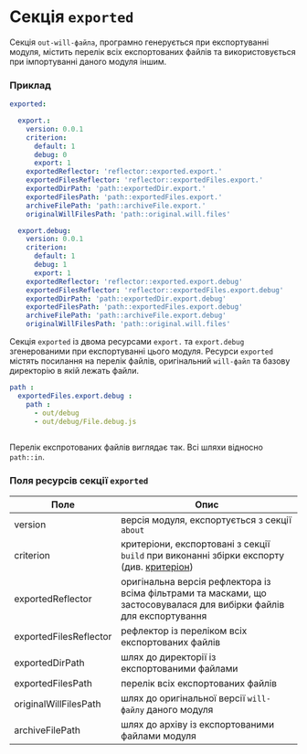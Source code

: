 # Секція <code>exported</code>

Секція <code>out-will-файла</code>, програмно генерується при експортуванні модуля, містить перелік всіх експортованих файлів та використовується при імпортуванні даного модуля іншим.

### Приклад  

```yml
exported:

  export.:
    version: 0.0.1
    criterion:
      default: 1
      debug: 0
      export: 1
    exportedReflector: 'reflector::exported.export.'
    exportedFilesReflector: 'reflector::exportedFiles.export.'
    exportedDirPath: 'path::exportedDir.export.'
    exportedFilesPath: 'path::exportedFiles.export.'
    archiveFilePath: 'path::archiveFile.export.'
    originalWillFilesPath: 'path::original.will.files'

  export.debug:
    version: 0.0.1
    criterion:
      default: 1
      debug: 1
      export: 1
    exportedReflector: 'reflector::exported.export.debug'
    exportedFilesReflector: 'reflector::exportedFiles.export.debug'
    exportedDirPath: 'path::exportedDir.export.debug'
    exportedFilesPath: 'path::exportedFiles.export.debug'
    archiveFilePath: 'path::archiveFile.export.debug'
    originalWillFilesPath: 'path::original.will.files'
```

Cекція `exported` із двома ресурсами `export.` та `export.debug` згенерованими при експортуванні цього модуля. Ресурси `exported` містять посилання на перелік файлів, оригінальний `will-файл` та базову директорію в якій лежать файли.

```yml
path :
  exportedFiles.export.debug :
    path :
      - out/debug
      - out/debug/File.debug.js
      
```

Перелік експротованих файлів виглядає так. Всі шляхи відносно `path::in`.

### Поля ресурсів секції `exported`   

| Поле                     | Опис                                   |
|--------------------------|----------------------------------------|
| version                  | версія модуля, експортується з секції `about`                         |
| criterion                | критеріони, експортовані з секції `build` при виконанні збірки експорту (див. [критеріон](Criterion.md)) |
| exportedReflector        | оригінальна версія рефлектора із всіма фільтрами та масками, що застосовувалася для вибірки файлів для експортування |
| exportedFilesReflector   | рефлектор із переліком всіх експортованих файлів  |  
| exportedDirPath          | шлях до директорії із експортованими файлами      |
| exportedFilesPath        | перелік всіх експортованих файлів                                  |
| originalWillFilesPath    | шлях до оригінальної версії `will-файлу` даного модуля             |
| archiveFilePath          | шлях до архіву із експортованими файлами модуля                          |
